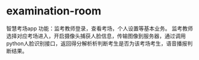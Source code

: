 # examination-room
智慧考场app
功能：监考教师登录，查看考场，个人设置等基本业务。
      监考教师选择对应考场进入，开启摄像头捕获人脸信息，传输图像到服务器，通过调用python人脸识别接口，返回得分解析析判断考生是否为该考场考生，语音播报判断结果。
